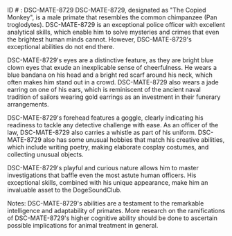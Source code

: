 ID # : DSC-MATE-8729
DSC-MATE-8729, designated as "The Copied Monkey", is a male primate that resembles the common chimpanzee (Pan troglodytes). DSC-MATE-8729 is an exceptional police officer with excellent analytical skills, which enable him to solve mysteries and crimes that even the brightest human minds cannot. However, DSC-MATE-8729's exceptional abilities do not end there.

DSC-MATE-8729's eyes are a distinctive feature, as they are bright blue clown eyes that exude an inexplicable sense of cheerfulness. He wears a blue bandana on his head and a bright red scarf around his neck, which often makes him stand out in a crowd. DSC-MATE-8729 also wears a jade earring on one of his ears, which is reminiscent of the ancient naval tradition of sailors wearing gold earrings as an investment in their funerary arrangements.

DSC-MATE-8729's forehead features a goggle, clearly indicating his readiness to tackle any detective challenge with ease. As an officer of the law, DSC-MATE-8729 also carries a whistle as part of his uniform. DSC-MATE-8729 also has some unusual hobbies that match his creative abilities, which include writing poetry, making elaborate cosplay costumes, and collecting unusual objects.

DSC-MATE-8729's playful and curious nature allows him to master investigations that baffle even the most astute human officers. His exceptional skills, combined with his unique appearance, make him an invaluable asset to the DogeSoundClub.

Notes: DSC-MATE-8729's abilities are a testament to the remarkable intelligence and adaptability of primates. More research on the ramifications of DSC-MATE-8729's higher cognitive ability should be done to ascertain possible implications for animal treatment in general.